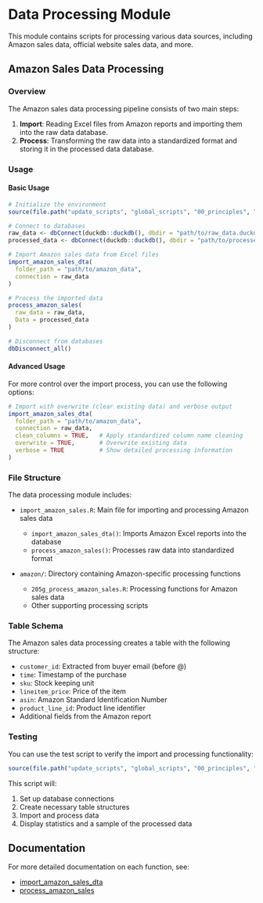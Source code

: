 # Data Processing Module

This module contains scripts for processing various data sources, including Amazon sales data, official website sales data, and more.

## Amazon Sales Data Processing

### Overview

The Amazon sales data processing pipeline consists of two main steps:

1. **Import**: Reading Excel files from Amazon reports and importing them into the raw data database.
2. **Process**: Transforming the raw data into a standardized format and storing it in the processed data database.

### Usage

#### Basic Usage

```r
# Initialize the environment
source(file.path("update_scripts", "global_scripts", "00_principles", "000g_initialization_update_mode.R"))

# Connect to databases
raw_data <- dbConnect(duckdb::duckdb(), dbdir = "path/to/raw_data.duckdb")
processed_data <- dbConnect(duckdb::duckdb(), dbdir = "path/to/processed_data.duckdb")

# Import Amazon sales data from Excel files
import_amazon_sales_dta(
  folder_path = "path/to/amazon_data", 
  connection = raw_data
)

# Process the imported data
process_amazon_sales(
  raw_data = raw_data,
  Data = processed_data
)

# Disconnect from databases
dbDisconnect_all()
```

#### Advanced Usage

For more control over the import process, you can use the following options:

```r
# Import with overwrite (clear existing data) and verbose output
import_amazon_sales_dta(
  folder_path = "path/to/amazon_data", 
  connection = raw_data,
  clean_columns = TRUE,   # Apply standardized column name cleaning
  overwrite = TRUE,       # Overwrite existing data
  verbose = TRUE          # Show detailed processing information
)
```

### File Structure

The data processing module includes:

- `import_amazon_sales.R`: Main file for importing and processing Amazon sales data
  - `import_amazon_sales_dta()`: Imports Amazon Excel reports into the database
  - `process_amazon_sales()`: Processes raw data into standardized format

- `amazon/`: Directory containing Amazon-specific processing functions
  - `205g_process_amazon_sales.R`: Processing functions for Amazon sales data
  - Other supporting processing scripts

### Table Schema

The Amazon sales data processing creates a table with the following structure:

- `customer_id`: Extracted from buyer email (before @)
- `time`: Timestamp of the purchase
- `sku`: Stock keeping unit
- `lineitem_price`: Price of the item
- `asin`: Amazon Standard Identification Number
- `product_line_id`: Product line identifier
- Additional fields from the Amazon report

### Testing

You can use the test script to verify the import and processing functionality:

```r
source(file.path("update_scripts", "global_scripts", "00_principles", "test_amazon_sales_import.R"))
```

This script will:
1. Set up database connections
2. Create necessary table structures
3. Import and process data
4. Display statistics and a sample of the processed data

## Documentation

For more detailed documentation on each function, see:

- [import_amazon_sales_dta](../docs/functions/05_data_processing/import_amazon_sales.html)
- [process_amazon_sales](../docs/functions/05_data_processing/import_amazon_sales.html)